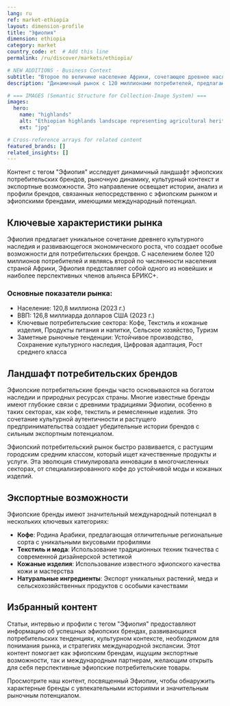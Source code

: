 ```yaml
---
lang: ru
ref: market-ethiopia
layout: dimension-profile
title: "Эфиопия"
dimension: ethiopia
category: market
country_code: et  # Add this line
permalink: /ru/discover/markets/ethiopia/

# NEW ADDITIONS - Business Context
subtitle: "Второе по величине население Африки, сочетающее древнее наследие с развивающимся экономическим ростом и отличительным сельскохозяйственным мастерством"
description: "Динамичный рынок с 120 миллионами потребителей, предлагающий всемирно известное кофейное наследие, традиционные ремесла и лидерство в устойчивом производстве."

# === IMAGES (Semantic Structure for Collection-Image System) ===
images:
  hero:
    name: "highlands"
    alt: "Ethiopian highlands landscape representing agricultural heritage and coffee culture"
    ext: "jpg"

# Cross-reference arrays for related content
featured_brands: []
related_insights: []
---
```


Контент с тегом "Эфиопия" исследует динамичный ландшафт эфиопских потребительских брендов, рыночную динамику, культурный контекст и экспортные возможности. Это направление освещает истории, анализ и профили брендов, связанных непосредственно с эфиопским рынком и эфиопскими брендами, имеющими международный потенциал.

## Ключевые характеристики рынка

Эфиопия предлагает уникальное сочетание древнего культурного наследия и развивающегося экономического роста, что создает особые возможности для потребительских брендов. С населением более 120 миллионов потребителей и являясь второй по численности населения страной Африки, Эфиопия представляет собой одного из новейших и наиболее перспективных членов альянса БРИКС+.

### Основные показатели рынка:
- Население: 120,8 миллиона (2023 г.)
- ВВП: 126,8 миллиарда долларов США (2023 г.)
- Ключевые потребительские сектора: Кофе, Текстиль и кожаные изделия, Продукты питания и напитки, Сельское хозяйство, Туризм
- Заметные рыночные тенденции: Устойчивое производство, Сохранение культурного наследия, Цифровая адаптация, Рост среднего класса

## Ландшафт потребительских брендов

Эфиопские потребительские бренды часто основываются на богатом наследии и природных ресурсах страны. Многие известные бренды имеют глубокие связи с древними традициями Эфиопии, особенно в таких секторах, как кофе, текстиль и ремесленные изделия. Это сочетание культурной аутентичности и растущего предпринимательства создает убедительные истории брендов с сильным экспортным потенциалом.

Эфиопский потребительский рынок быстро развивается, с растущим городским средним классом, который ищет качественные продукты и услуги. Эта эволюция стимулировала инновации в многочисленных секторах, от специализированного кофе до устойчивой моды и кожаных изделий.

## Экспортные возможности

Эфиопские бренды имеют значительный международный потенциал в нескольких ключевых категориях:

- **Кофе**: Родина Арабики, предлагающая отличительные региональные сорта с уникальными вкусовыми профилями
- **Текстиль и мода**: Использование традиционных техник ткачества с современной дизайнерской эстетикой
- **Кожаные изделия**: Использование известного эфиопского качества кожи и мастерства
- **Натуральные ингредиенты**: Экспорт уникальных растений, меда и сельскохозяйственных продуктов с особыми качествами

## Избранный контент

Статьи, интервью и профили с тегом "Эфиопия" предоставляют информацию об успешных эфиопских брендах, развивающихся потребительских тенденциях, культурном контексте, необходимом для понимания рынка, и стратегиях международной экспансии. Этот контент помогает как эфиопским брендам, ищущим экспортные возможности, так и международным партнерам, желающим открыть для себя перспективные эфиопские потребительские товары.

Просмотрите наш контент, посвященный Эфиопии, чтобы обнаружить характерные бренды с увлекательными историями и значительным рыночным потенциалом.
